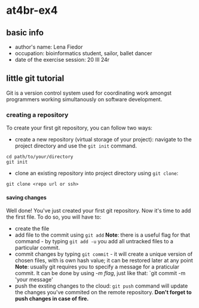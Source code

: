 # at4br-ex4

## basic info
- author's name: Lena Fiedor
- occupation: bioinformatics student, sailor, ballet dancer
- date of the exercise session: 20 III 24r

## little git tutorial
Git is a version control system used for coordinating work amongst programmers working simultanously on software development.

### creating a repository
To create your first git repository, you can follow two ways:
- create a new repository (virtual storage of your project): navigate to the project directory and use the `git init` command.

```
cd path/to/your/directory
git init
```

- clone an existing repository into project directory using `git clone`:

```
git clone <repo url or ssh>
```

#### saving changes
Well done! You've just created your first git repository. Now it's time to add the first file. To do so, you will have to:
- create the file
- add file to the commit using `git add`
**Note**: there is a useful flag for that command - by typing `git add -u` you add all untracked files to a particular commit.
- commit changes by typing `git commit` - it will create a unique version of chosen files, with is own hash value; it can be restored later at any point
**Note**: usually git requires you to specify a message for a praticular commit. It can be done by using *-m flag*, just like that: `git commit -m 'your message'
- push the exsting changes to the cloud: `git push` command will update the changes you've commited on the remote repository. **Don't forget to push changes in case of fire.**
